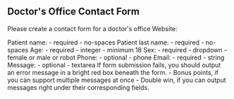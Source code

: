 ## Doctor's Office Contact Form

Please create a contact form for a doctor's office Website:

Patient name: - required - no-spaces
Patient last name: - required - no-spaces
Age: - required - integer - minimum 18
Sex: - required - dropdown - female or male or robot
Phone: - optional - phone
Email: - required - string
Message: - optional - textarea
If form submission fails, you should output an error message in a bright red box beneath the form. - Bonus points, if you can support multiple messages at once - Double win, if you can output messages right under their corresponding fields.